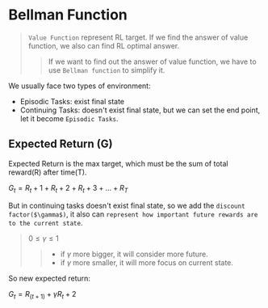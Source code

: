 # Bellman Function
> `Value Function` represent RL target. If we find the answer of value function, we also can find RL optimal answer.
>> If we want to find out the answer of value function, we have to use `Bellman function` to simplify it.

We usually face two types of environment:
* Episodic Tasks: exist final state
* Continuing Tasks: doesn't exist final state, but we can set the end point, let it become `Episodic Tasks`.

## Expected Return (G)
Expected Return is the max target, which must be the sum of total reward(R) after time(T).

$G_t = R_t+1 + R_t+2 +R_t+3 + ... + R_T$

But in continuing tasks doesn't exist final state, so we add the `discount factor($\gamma$)`, it also can `represent how important future rewards are to the current state`.
> $0 \le \gamma \le 1$
>> * if $\gamma$ more bigger, it will consider more future.
>> * if $\gamma$ more smaller, it will more focus on current state.

So new expected return:

$G_t = R_(t+1) + \gamma R_t+2$
